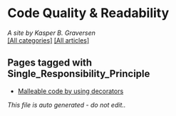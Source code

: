 ﻿# Code Quality & Readability
*A site by Kasper B. Graversen*
<br>
[[All categories]](https://github.com/kbilsted/CodeQualityAndReadability/blob/master/AllTags.md) [[All articles]](https://github.com/kbilsted/CodeQualityAndReadability/blob/master/AllArticles.md)

## Pages tagged with **Single_Responsibility_Principle**

* [Malleable code by using decorators](Articles/Design/MalleableCodeUsingDecorators.md)



*This file is auto generated - do not edit..*
